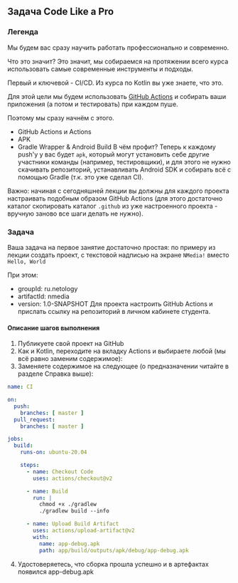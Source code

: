 ## Задача Code Like a Pro
### Легенда
Мы будем вас сразу научить работать профессионально и современно.

Что это значит? Это значит, мы собираемся на протяжении всего курса использовать самые современные инструменты и подходы.

Первый и ключевой - CI/CD. Из курса по Kotlin вы уже знаете, что это.

Для этой цели мы будем использовать [GitHub Actions](https://github.com/features/actions) и собирать ваши приложения (а потом и тестировать) при каждом пуше.

Поэтому мы сразу начнём с этого.
- GitHub Actions и Actions
- APK
- Gradle Wrapper & Android Build
В чём профит? Теперь к каждому push'у у вас будет `apk`, который могут установить себе другие участники команды (например, тестировщики), и для этого не нужно скачивать репозиторий, устанавливать Android SDK и собирать всё с помощью Gradle (т.к. это уже сделал CI).

Важно: начиная с сегодняшней лекции вы должны для каждого проекта настраивать подобным образом GitHub Actions (для этого достаточно каталог скопировать каталог `.github` из уже настроенного проекта - вручную заново все шаги делать не нужно).

### Задача
Ваша задача на первое занятие достаточно простая: по примеру из лекции создать проект, с текстовой надписью на экране `NMedia!` вместо `Hello, World`

При этом:
- groupId: ru.netology
- artifactId: nmedia
- version: 1.0-SNAPSHOT
Для проекта настроить GitHub Actions и прислать ссылку на репозиторий в личном кабинете студента.

#### Описание шагов выполнения
1. Публикуете свой проект на GitHub
2. Как и Kotlin, переходите на вкладку Actions и выбираете любой (мы всё равно заменим содержимое):
3. Заменяете содержимое на следующее (о предназначении читайте в разделе Справка выше):

```yaml
name: CI

on:
  push:
    branches: [ master ]
  pull_request:
    branches: [ master ]

jobs:
  build:
    runs-on: ubuntu-20.04

    steps:
      - name: Checkout Code
        uses: actions/checkout@v2

      - name: Build
        run: |
          chmod +x ./gradlew
          ./gradlew build --info

      - name: Upload Build Artifact
        uses: actions/upload-artifact@v2
        with:
          name: app-debug.apk
          path: app/build/outputs/apk/debug/app-debug.apk
```
4. Удостоверяетесь, что сборка прошла успешно и в артефактах появился app-debug.apk
